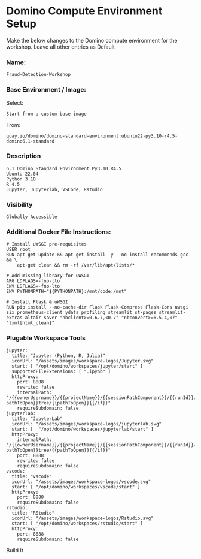 # Domino Compute Environment Setup
Make the below changes to the Domino compute environment for the workshop.
Leave all other entries as Default

### Name:
```
Fraud-Detection-Workshop
```

### Base Environment / Image:

Select:
```
Start from a custom base image
```
From:
```
quay.io/domino/domino-standard-environment:ubuntu22-py3.10-r4.5-domino6.1-standard
```
### Description
```
6.1 Domino Standard Environment Py3.10 R4.5
Ubuntu 22.04
Python 3.10
R 4.5
Jupyter, Jupyterlab, VSCode, Rstudio
```

### Visibility
```
Globally Accessible
```

### Additional Docker File Instructions:
```
# Install uWSGI pre-requisites
USER root
RUN apt-get update && apt-get install -y --no-install-recommends gcc && \
    apt-get clean && rm -rf /var/lib/apt/lists/*

# Add missing library for uWSGI
ARG LDFLAGS=-fno-lto
ENV LDFLAGS=-fno-lto
ENV PYTHONPATH="${PYTHONPATH}:/mnt/code:/mnt"

# Install Flask & uWSGI
RUN pip install --no-cache-dir Flask Flask-Compress Flask-Cors uwsgi six prometheus-client ydata_profiling streamlit st-pages streamlit-extras altair-saver "nbclient>=0.6.7,<0.7" "nbconvert>=6.5.4,<7" "lxml[html_clean]"
```

### Plugable Workspace Tools
```
jupyter:
  title: "Jupyter (Python, R, Julia)"
  iconUrl: "/assets/images/workspace-logos/Jupyter.svg"
  start: [ "/opt/domino/workspaces/jupyter/start" ]
  supportedFileExtensions: [ ".ipynb" ]
  httpProxy:
    port: 8888
    rewrite: false
    internalPath: "/{{ownerUsername}}/{{projectName}}/{{sessionPathComponent}}/{{runId}}/{{#if pathToOpen}}tree/{{pathToOpen}}{{/if}}"
    requireSubdomain: false
jupyterlab:
  title: "JupyterLab"
  iconUrl: "/assets/images/workspace-logos/jupyterlab.svg"
  start: [  "/opt/domino/workspaces/jupyterlab/start" ]
  httpProxy:
    internalPath: "/{{ownerUsername}}/{{projectName}}/{{sessionPathComponent}}/{{runId}}/{{#if pathToOpen}}tree/{{pathToOpen}}{{/if}}"
    port: 8888
    rewrite: false
    requireSubdomain: false
vscode:
  title: "vscode"
  iconUrl: "/assets/images/workspace-logos/vscode.svg"
  start: [ "/opt/domino/workspaces/vscode/start" ]
  httpProxy:
    port: 8888
    requireSubdomain: false
rstudio:
  title: "RStudio"
  iconUrl: "/assets/images/workspace-logos/Rstudio.svg"
  start: [ "/opt/domino/workspaces/rstudio/start" ]
  httpProxy:
    port: 8888
    requireSubdomain: false
```
Build It
